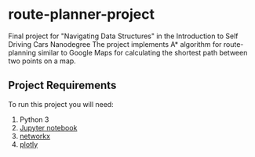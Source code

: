 # route-planner-project
Final project for "Navigating Data Structures" in the Introduction to Self Driving Cars Nanodegree
The project implements A* algorithm for route-planning similar to Google Maps for calculating the shortest path between two points on a map.

## Project Requirements 

To run this project you will need:

1. Python 3
2. [Jupyter notebook](http://jupyter.readthedocs.io/en/latest/install.html)
3. [networkx](https://networkx.github.io/documentation/latest/install.html)
4. [plotly](https://plot.ly/python/getting-started/#installation)

